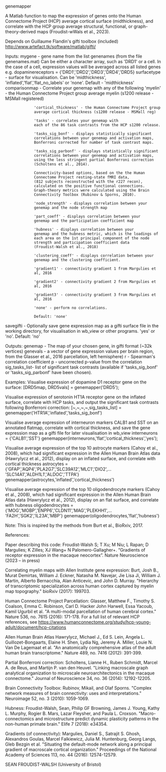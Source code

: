  genemapper 
 
 A Matlab function to map the expression of genes onto the Human
 Connectome Project (HCP) average cortical surface (midthickness), and
 correlate with the HCP group average structural, functional, or
 graph-theory-derived maps (Froudist-wWals et al., 2023).
 
 Depends on Guillaume Flandin's gifti toolbox (included)
 http://www.artefact.tk/software/matlab/gifti/
 
 Inputs:
 mygene        - gene name from the list genenames 
                 (from the file genenames.mat)
                 Can be either a character array, such as 'DRD1'
                 or a cell. In the case of a cell, expression values will
                 be averaged across all listed genes e.g.
                 dopaminereceptors = {'DRD1','DRD2','DRD3','DRD4','DRD5}
 surfacetype   - surface for visualisation. Can be 'midthickness',
                 'inflated','flat','flat_no_labels' or 'none'. 
                 Default - 'midthickness'
 comparisonmap - Correlate your genemap with any of the following
                 'myelin' - the Human Connectome Project group
                 average myelin (s1200 release - MSMall registered)

                 'cortical_thickness' - the Human Connectome Project group
                 average cortical thickness (s1200 release - MSMall reg)

                 'tasks' - correlates your genemap with
                 each of the 86 task contrasts from the HCP s1200 release.

                 'tasks_sig_bonf' - displays statistically significant 
                 correlations between your genemap and activation maps, 
                 Bonferroni corrected for number of task contrast maps.

                 'tasks_sig_parbonf' - displays statistically significant 
                 correlations between your genemap and activation maps, 
                 using the less stringent partial Bonferroni correction
                 (Scholtens et al., 2014).  

                 Connectivity-based options, based on the the Human 
                 Connectome Project resting-state fMRI data, 
                 (812 subjects reconstructed with the r227 recon),
                 calculated on the positive functional connections.
                 Graph-theory metrics were calculated using the Brain
                 Connectivity Toolbox (Rubinov & Sporns, 2010).
       
                 'node_strength' - displays correlation between your
                 genemap and the node strength map

                 'part_coeff' - displays correlation between your
                 genemap and the participation coefficient map

                 'hubness' - displays correlation between your
                 genemap and the hubness metric, which is the loadings of
                 each area on the 1st principal component of the node
                 strength and participation coefficient data
                 (Froudist-Walsh et al., 2018)

                 'clustering_coeff' - displays correlation between your
                 genemap and the clustering coefficient.
 
                 'gradient1' - connectivity gradient 1 from Margulies et
                 al, 2016

                 'gradient2' - connectivity gradient 2 from Margulies et
                 al, 2016

                 'gradient3' - connectivity gradient 3 from Margulies et
                 al, 2016

                 'none' - perform no correlations.

                 Default: 'none'
 
 savegifti     - Optionally save gene expression map as a gifti surface
                 file in the working directory, for visualisation in
                 wb_view or other programs. 'yes' or 'no'. Default: 'no'

 Outputs: 
 genemap       - The map of your chosen gene, in gifti format (~32k
                 vertices)
 genevals      - a vector of gene expression values per brain region,
                 from the Glasser et al., 2016 parcellation, left 
                 hemisphere)
 r             - Spearman's correlation coefficient
 p             - uncorrected p-value from the correlation
 sig_tasks_list- list of significant task contrasts (available 
                 if 'tasks_sig_bonf'  or 'tasks_sig_parbonf' have been 
                 chosen).

 
 Examples: 
 Visualise expression of dopamine D1 receptor gene on the surface:
 [DRD5map, DRD5vals] = genemapper('DRD5');

 Visualise expression of serotonin HT1A receptor gene on the inflated 
 surface, correlate with HCP tasks, and output the significant task 
 contrasts following Bonferroni correction:
 [~,~,~,~,sig_tasks_list] = genemapper('HTR1A','inflated','tasks_sig_bonf')

 Visualise average expression of interneuron markers CALB1 and SST on an
 annotated flatmap, correlate with cortical thickness, and save the gene
 expression map as a gifti file for later visualisation in wb_view
 interneurons = {'CALB1','SST'}
 genemapper(interneurons,'flat','cortical_thickness','yes');

 Visualise average expression of the top 10 astrocyte markers (Cahoy et
 al., 2008), which had significant expression in the Allen Human Brain
 Atlas data (Hawrylycz et al., 2012), display on an inflated surface, and
 correlate with cortical thickness
 astrocytes = {'GFAP','AQP4','PLA2G7','SLC39A12','MLC1','DIO2',...
               'SLC14A1','ALDH1L1','ALDOC','TTPA'}
 genemapper(astrocytes,'inflated','cortical_thickness')

 Visualise average expression of the top 10 oligodendrocyte markers (Cahoy
 et al., 2008), which had significant expression in the Allen Human Brain
 Atlas data (Hawrylycz et al., 2012), display on an flat surface, and
 correlate with hubness
 oligodendrocytes = {'MOG','MOBP','ENPP6','CLDN11','MAG','PLEKHH1',...
                      'FA2H','SGK2','IL23A','MBP'}
 genemapper(oligodendrocytes,'flat','hubness')

 Note:
 This is inspired by the methods from Burt et al., BioRxiv, 2017.
 
 References:
 
 Paper describing this code:
 Froudist-Walsh S; T Xu; M Niu; L Rapan; D Margulies; K Zilles; XJ Wang+ 
 N Palomero-Gallagher+. “Gradients of receptor expression in the macaque neocortex”. 
 Nature Neuroscience (2023 – in press) 
 
 Correlating myelin maps with Allen Institute gene expression:
 Burt, Josh B., Murat Demirtas, William J. Eckner, Natasha M. Navejar, 
 Jie Lisa Ji, William J. Martin, Alberto Bernacchia, Alan Anticevic, and 
 John D. Murray. "Hierarchy of transcriptomic specialization across human 
 cortex captured by myelin map topography." bioRxiv (2017): 199703.

 Human Connectome Project 
 Parcellation:
 Glasser, Matthew F., Timothy S. Coalson, Emma C. Robinson, Carl D. Hacker
 John Harwell, Essa Yacoub, Kamil Ugurbil et al. "A multi-modal 
 parcellation of human cerebral cortex." Nature 536, no. 7615 (2016): 
 171-178.
 For a full list of relevant HCP references, see 
 https://www.humanconnectome.org/study/hcp-young-adult/document/hcp-citations
 
 Allen Human Brain Atlas
 Hawrylycz, Michael J., Ed S. Lein, Angela L. Guillozet-Bongaarts, 
 Elaine H. Shen, Lydia Ng, Jeremy A. Miller, Louie N. Van De Lagemaat et 
 al. "An anatomically comprehensive atlas of the adult human brain 
 transcriptome." Nature 489, no. 7416 (2012): 391-399.

 Partial Bonferroni correction:
 Scholtens, Lianne H., Ruben Schmidt, Marcel A. de Reus, and Martijn P. 
 van den Heuvel. "Linking macroscale graph analytical organization to 
 microscale neuroarchitectonics in the macaque connectome." Journal of 
 Neuroscience 34, no. 36 (2014): 12192-12205.

 Brain Connectivity Toolbox: 
 Rubinov, Mikail, and Olaf Sporns. "Complex 
 network measures of brain connectivity: uses and interpretations." 
 Neuroimage 52, no. 3 (2010): 1059-1069.

 Hubness:
 Froudist-Walsh, Sean, Philip GF Browning, James J. Young, Kathy L. Murphy,
 Rogier B. Mars, Lazar Fleysher, and Paula L. Croxson. "Macro-connectomics 
 and microstructure predict dynamic plasticity patterns in the non-human 
 primate brain." Elife 7 (2018): e34354.
 
 Gradients (of connectivity):
 Margulies, Daniel S., Satrajit S. Ghosh, Alexandros Goulas, Marcel 
 Falkiewicz, Julia M. Huntenburg, Georg Langs, Gleb Bezgin et al. 
 "Situating the default-mode network along a principal gradient of 
 macroscale cortical organization." Proceedings of the National Academy of
 Sciences 113, no. 44 (2016): 12574-12579.
 

 SEAN FROUDIST-WALSH (University of Bristol)

